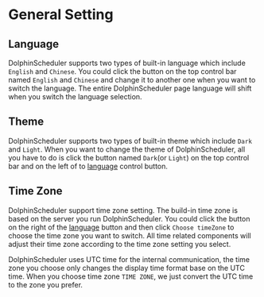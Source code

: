 # General Setting

## Language

DolphinScheduler supports two types of built-in language which include `English` and `Chinese`. You could click the button
on the top control bar named `English` and `Chinese` and change it to another one when you want to switch the language.
The entire DolphinScheduler page language will shift when you switch the language selection.

## Theme

DolphinScheduler supports two types of built-in theme which include `Dark` and `Light`. When you want to change the theme
of DolphinScheduler, all you have to do is click the button named `Dark`(or `Light`) on the top control bar and on the left
of to [language](#language) control button.

## Time Zone

DolphinScheduler support time zone setting. The build-in time zone is based on the server you run DolphinScheduler. You could
click the button on the right of the [language](#language) button and then click `Choose timeZone` to choose the time zone
you want to switch. All time related components will adjust their time zone according to the time zone setting you select.

DolphinScheduler uses UTC time for the internal communication, the time zone you choose only changes the display time format
base on the UTC time. When you choose time zone `TIME ZONE`, we just convert the UTC time to the zone you prefer.
